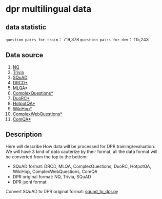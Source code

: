 # dpr multilingual data

## data statistic
`question pairs for train`： 719,378
`question pairs for dev`： 115,243

## Data source
1. [NQ](https://github.com/facebookresearch/DPR/blob/master/data/download_data.py)
2. [Trivia](https://github.com/facebookresearch/DPR/blob/master/data/download_data.py)
3. [SQuAD](https://github.com/facebookresearch/DPR/blob/master/data/download_data.py)
4. [DRCD*](https://github.com/DRCKnowledgeTeam/DRCD)
5. [MLQA*](https://github.com/facebookresearch/MLQA)
6. [ComplexQuestions*](https://github.com/alontalmor/MultiQA)
7. [DuoRC*](https://github.com/alontalmor/MultiQA)
8. [HotpotQA*](https://github.com/alontalmor/MultiQA)
9. [WikiHop*](https://github.com/alontalmor/MultiQA)
10. [ComplexWebQuestions*](https://github.com/alontalmor/MultiQA)
11. [ComQA*](https://github.com/alontalmor/MultiQA)

## Description
Here will describe How data will be processed for DPR training/evaluation.  
We will have 3 kind of data cauterize by their format, all the data format will be converted from the top to the bottom:  
- SQuAD format: DRCD, MLQA, ComplexQuestions, DuoRC, HotpotQA, WikiHop, ComplexWebQuestions, ComQA
- DPR original format: NQ, Trivia, SQuAD
- DPR jsonl format

Convert SQuAD to DPR original format: [squad_to_dpr.py](https://github.com/deepset-ai/haystack/blob/master/haystack/retriever/squad_to_dpr.py)
